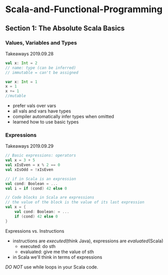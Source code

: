 # Scala-and-Functional-Programming

## Section 1: The Absolute Scala Basics
### Values, Variables and Types
Takeaways 2019.09.28
``` Scala
val x: Int = 2 
// name: type (can be inferred)
// immutable = can't be assigned 

var x: Int = 1
x = 1
x += 1
//mutable
```
- prefer vals over vars
- all vals and vars have types
- compiler automatically infer types when omitted
- learned how to use basic types

### Expressions
Takeaways 2019.09.29
``` Scala
// Basic expressions: operators
val x = 3 + 5
val xIsEven = x % 2 == 0
val xIsOdd = !xIsEven

// if in Scala is an expression
val cond: Boolean = ...
val i = if (cond) 42 else 0

// Code blocks in Scala are expressions
// the value of the block is the value of its last expression
val x = {
	val cond: Boolean: = ...
	if (cond) 42 else 0
}
```

Expressions vs. Instructions
- instructions are *executed*(think Java), expressions are *evaluated*(Scala)
	- executed: do sth
	- evaluated: give me the value of sth
- in Scala we'll think in terms of expressions

*DO NOT* use while loops in your Scala code. 